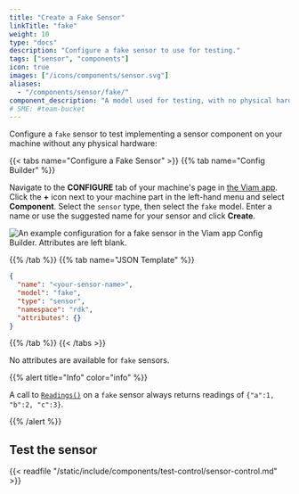 ```yaml
---
title: "Create a Fake Sensor"
linkTitle: "fake"
weight: 10
type: "docs"
description: "Configure a fake sensor to use for testing."
tags: ["sensor", "components"]
icon: true
images: ["/icons/components/sensor.svg"]
aliases:
  - "/components/sensor/fake/"
component_description: "A model used for testing, with no physical hardware."
# SME: #team-bucket
---
```


Configure a `fake` sensor to test implementing a sensor component on your machine without any physical hardware:

{{< tabs name="Configure a Fake Sensor" >}}
{{% tab name="Config Builder" %}}

Navigate to the **CONFIGURE** tab of your machine's page in [the Viam app](https://app.viam.com).
Click the **+** icon next to your machine part in the left-hand menu and select **Component**.
Select the `sensor` type, then select the `fake` model.
Enter a name or use the suggested name for your sensor and click **Create**.

![An example configuration for a fake sensor in the Viam app Config Builder. Attributes are left blank.](/components/sensor/fake-sensor-ui-config.png)

{{% /tab %}}
{{% tab name="JSON Template" %}}

```json {class="line-numbers linkable-line-numbers"}
{
  "name": "<your-sensor-name>",
  "model": "fake",
  "type": "sensor",
  "namespace": "rdk",
  "attributes": {}
}
```

{{% /tab %}}
{{< /tabs >}}

No attributes are available for `fake` sensors.

{{% alert title="Info" color="info" %}}

A call to [`Readings()`](../#getreadings) on a `fake` sensor always returns readings of `{"a":1, "b":2, "c":3}`.

{{% /alert %}}

## Test the sensor

{{< readfile "/static/include/components/test-control/sensor-control.md" >}}
